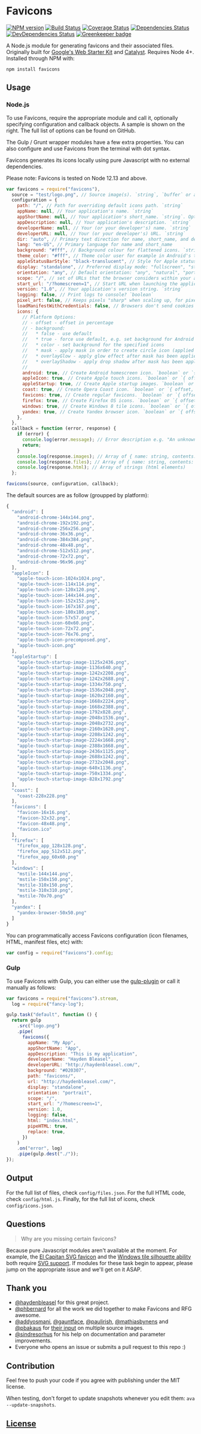 # Favicons

[![NPM version](https://img.shields.io/npm/v/favicons.svg)](https://www.npmjs.org/package/favicons)
[![Build Status](https://travis-ci.org/itgalaxy/favicons.svg?branch=master)](https://travis-ci.org/itgalaxy/favicons)
[![Coverage Status](https://coveralls.io/repos/github/itgalaxy/favicons/badge.svg?branch=master)](https://coveralls.io/github/itgalaxy/favicons?branch=master)
[![Dependencies Status](https://david-dm.org/itgalaxy/favicons/status.svg)](https://david-dm.org/itgalaxy/favicons)
[![DevDependencies Status](https://david-dm.org/itgalaxy/favicons/dev-status.svg)](https://david-dm.org/itgalaxy/favicons?type=dev)
[![Greenkeeper badge](https://badges.greenkeeper.io/itgalaxy/favicons.svg)](https://greenkeeper.io)

A Node.js module for generating favicons and their associated files. Originally built for [Google's Web Starter Kit](https://github.com/google/web-starter-kit) and [Catalyst](https://github.com/haydenbleasel/catalyst). Requires Node 4+. Installed through NPM with:

```
npm install favicons
```

## Usage

### Node.js

To use Favicons, require the appropriate module and call it, optionally specifying configuration and callback objects. A sample is shown on the right. The full list of options can be found on GitHub.

The Gulp / Grunt wrapper modules have a few extra properties. You can also configure and use Favicons from the terminal with dot syntax.

Favicons generates its icons locally using pure Javascript with no external dependencies.

Please note: Favicons is tested on Node 12.13 and above.

```js
var favicons = require("favicons"),
  source = "test/logo.png", // Source image(s). `string`, `buffer` or array of `string`
  configuration = {
    path: "/", // Path for overriding default icons path. `string`
    appName: null, // Your application's name. `string`
    appShortName: null, // Your application's short_name. `string`. Optional. If not set, appName will be used
    appDescription: null, // Your application's description. `string`
    developerName: null, // Your (or your developer's) name. `string`
    developerURL: null, // Your (or your developer's) URL. `string`
    dir: "auto", // Primary text direction for name, short_name, and description
    lang: "en-US", // Primary language for name and short_name
    background: "#fff", // Background colour for flattened icons. `string`
    theme_color: "#fff", // Theme color user for example in Android's task switcher. `string`
    appleStatusBarStyle: "black-translucent", // Style for Apple status bar: "black-translucent", "default", "black". `string`
    display: "standalone", // Preferred display mode: "fullscreen", "standalone", "minimal-ui" or "browser". `string`
    orientation: "any", // Default orientation: "any", "natural", "portrait" or "landscape". `string`
    scope: "/", // set of URLs that the browser considers within your app
    start_url: "/?homescreen=1", // Start URL when launching the application from a device. `string`
    version: "1.0", // Your application's version string. `string`
    logging: false, // Print logs to console? `boolean`
    pixel_art: false, // Keeps pixels "sharp" when scaling up, for pixel art.  Only supported in offline mode.
    loadManifestWithCredentials: false, // Browsers don't send cookies when fetching a manifest, enable this to fix that. `boolean`
    icons: {
      // Platform Options:
      // - offset - offset in percentage
      // - background:
      //   * false - use default
      //   * true - force use default, e.g. set background for Android icons
      //   * color - set background for the specified icons
      //   * mask - apply mask in order to create circle icon (applied by default for firefox). `boolean`
      //   * overlayGlow - apply glow effect after mask has been applied (applied by default for firefox). `boolean`
      //   * overlayShadow - apply drop shadow after mask has been applied .`boolean`
      //
      android: true, // Create Android homescreen icon. `boolean` or `{ offset, background, mask, overlayGlow, overlayShadow }` or an array of sources
      appleIcon: true, // Create Apple touch icons. `boolean` or `{ offset, background, mask, overlayGlow, overlayShadow }` or an array of sources
      appleStartup: true, // Create Apple startup images. `boolean` or `{ offset, background, mask, overlayGlow, overlayShadow }` or an array of sources
      coast: true, // Create Opera Coast icon. `boolean` or `{ offset, background, mask, overlayGlow, overlayShadow }` or an array of sources
      favicons: true, // Create regular favicons. `boolean` or `{ offset, background, mask, overlayGlow, overlayShadow }` or an array of sources
      firefox: true, // Create Firefox OS icons. `boolean` or `{ offset, background, mask, overlayGlow, overlayShadow }` or an array of sources
      windows: true, // Create Windows 8 tile icons. `boolean` or `{ offset, background, mask, overlayGlow, overlayShadow }` or an array of sources
      yandex: true, // Create Yandex browser icon. `boolean` or `{ offset, background, mask, overlayGlow, overlayShadow }` or an array of sources
    },
  },
  callback = function (error, response) {
    if (error) {
      console.log(error.message); // Error description e.g. "An unknown error has occurred"
      return;
    }
    console.log(response.images); // Array of { name: string, contents: <buffer> }
    console.log(response.files); // Array of { name: string, contents: <string> }
    console.log(response.html); // Array of strings (html elements)
  };

favicons(source, configuration, callback);
```

The default sources are as follow (groupped by platform):

```javascript
{
  "android": [
    "android-chrome-144x144.png",
    "android-chrome-192x192.png",
    "android-chrome-256x256.png",
    "android-chrome-36x36.png",
    "android-chrome-384x384.png",
    "android-chrome-48x48.png",
    "android-chrome-512x512.png",
    "android-chrome-72x72.png",
    "android-chrome-96x96.png"
  ],
  "appleIcon": [
    "apple-touch-icon-1024x1024.png",
    "apple-touch-icon-114x114.png",
    "apple-touch-icon-120x120.png",
    "apple-touch-icon-144x144.png",
    "apple-touch-icon-152x152.png",
    "apple-touch-icon-167x167.png",
    "apple-touch-icon-180x180.png",
    "apple-touch-icon-57x57.png",
    "apple-touch-icon-60x60.png",
    "apple-touch-icon-72x72.png",
    "apple-touch-icon-76x76.png",
    "apple-touch-icon-precomposed.png",
    "apple-touch-icon.png"
  ],
  "appleStartup": [
    "apple-touch-startup-image-1125x2436.png",
    "apple-touch-startup-image-1136x640.png",
    "apple-touch-startup-image-1242x2208.png",
    "apple-touch-startup-image-1242x2688.png",
    "apple-touch-startup-image-1334x750.png",
    "apple-touch-startup-image-1536x2048.png",
    "apple-touch-startup-image-1620x2160.png",
    "apple-touch-startup-image-1668x2224.png",
    "apple-touch-startup-image-1668x2388.png",
    "apple-touch-startup-image-1792x828.png",
    "apple-touch-startup-image-2048x1536.png",
    "apple-touch-startup-image-2048x2732.png",
    "apple-touch-startup-image-2160x1620.png",
    "apple-touch-startup-image-2208x1242.png",
    "apple-touch-startup-image-2224x1668.png",
    "apple-touch-startup-image-2388x1668.png",
    "apple-touch-startup-image-2436x1125.png",
    "apple-touch-startup-image-2688x1242.png",
    "apple-touch-startup-image-2732x2048.png",
    "apple-touch-startup-image-640x1136.png",
    "apple-touch-startup-image-750x1334.png",
    "apple-touch-startup-image-828x1792.png"
  ],
  "coast": [
    "coast-228x228.png"
  ],
  "favicons": [
    "favicon-16x16.png",
    "favicon-32x32.png",
    "favicon-48x48.png",
    "favicon.ico"
  ],
  "firefox": [
    "firefox_app_128x128.png",
    "firefox_app_512x512.png",
    "firefox_app_60x60.png"
  ],
  "windows": [
    "mstile-144x144.png",
    "mstile-150x150.png",
    "mstile-310x150.png",
    "mstile-310x310.png",
    "mstile-70x70.png"
  ],
  "yandex": [
    "yandex-browser-50x50.png"
  ]
}

```

You can programmatically access Favicons configuration (icon filenames, HTML, manifest files, etc) with:

```js
var config = require("favicons").config;
```

### Gulp

To use Favicons with Gulp, you can either use the [gulp-plugin](https://github.com/rejas/gulp-favicons) or call it manually as follows:

```js
var favicons = require("favicons").stream,
  log = require("fancy-log");

gulp.task("default", function () {
  return gulp
    .src("logo.png")
    .pipe(
      favicons({
        appName: "My App",
        appShortName: "App",
        appDescription: "This is my application",
        developerName: "Hayden Bleasel",
        developerURL: "http://haydenbleasel.com/",
        background: "#020307",
        path: "favicons/",
        url: "http://haydenbleasel.com/",
        display: "standalone",
        orientation: "portrait",
        scope: "/",
        start_url: "/?homescreen=1",
        version: 1.0,
        logging: false,
        html: "index.html",
        pipeHTML: true,
        replace: true,
      })
    )
    .on("error", log)
    .pipe(gulp.dest("./"));
});
```

## Output

For the full list of files, check `config/files.json`. For the full HTML code, check `config/html.js`. Finally, for the full list of icons, check `config/icons.json`.

## Questions

> Why are you missing certain favicons?

Because pure Javascript modules aren't available at the moment. For example, the [El Capitan SVG favicon](https://github.com/haydenbleasel/favicons/issues/61) and the [Windows tile silhouette ability](https://github.com/haydenbleasel/favicons/issues/58) both require [SVG support](https://github.com/haydenbleasel/favicons/issues/53). If modules for these task begin to appear, please jump on the appropriate issue and we'll get on it ASAP.

## Thank you

- [@haydenbleasel](https://github.com/haydenbleasel) for this great project.
- [@phbernard](https://github.com/phbernard) for all the work we did together to make Favicons and RFG awesome.
- [@addyosmani](https://github.com/addyosmani), [@gauntface](https://github.com/gauntface), [@paulirish](https://github.com/paulirish), [@mathiasbynens](https://github.com/mathiasbynens) and [@pbakaus](https://github.com/pbakaus) for [their input](https://github.com/google/web-starter-kit/pull/442) on multiple source images.
- [@sindresorhus](https://github.com/sindresorhus) for his help on documentation and parameter improvements.
- Everyone who opens an issue or submits a pull request to this repo :)

## Contribution

Feel free to push your code if you agree with publishing under the MIT license.

When testing, don't forget to update snapshots whenever you edit them: `ava --update-snapshots`.

## [License](LICENSE)
